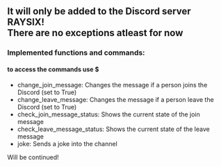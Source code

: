 ## It will only be added to the Discord server RAYSIX! <br /> There are no exceptions atleast for now

### Implemented functions and commands:
#### to access the commands use $ 
- change_join_message: Changes the message if a person joins the Discord (set to True)
- change_leave_message: Changes the message if a person leave the Discord (set to True)
- check_join_message_status: Shows the current state of the join message
- check_leave_message_status: Shows the current state of the leave message
- joke: Sends a joke into the channel
  
Will be continued!
